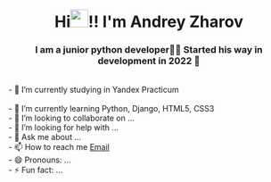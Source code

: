 <h1 align="center">Hi<img src="https://github.com/blackcater/blackcater/raw/main/images/Hi.gif" height="32"/>!! I'm Andrey Zharov </h1>
<h3 align="center">I am a junior python developer👨‍💻 Started his way in development in 2022 🚀</h3>



<p>
<br>- 🔭 I’m currently studying in Yandex Practicum<br>
<br>- 🌱 I’m currently learning Python, Django, HTML5, CSS3
<br>- 👯 I’m looking to collaborate on ...
<br>- 🤔 I’m looking for help with ...
<br>- 💬 Ask me about ...
<br>- 📫 How to reach me <a href="mailto:zharovandrey1989@gmail.com">Email</a>
<br>- 😄 Pronouns: ...
<br>- ⚡ Fun fact: ...
</p>
